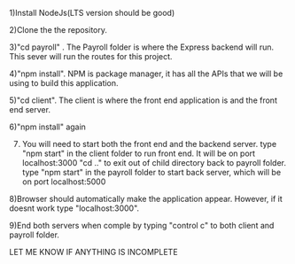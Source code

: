 1)Install NodeJs(LTS version should be good)

2)Clone the the repository. 

3)"cd payroll" . The Payroll folder is where the Express backend will run. This sever will run the 
  routes for this project. 

4)"npm install". NPM is package manager, it has all the APIs that we will be using to build this application. 

5)"cd client". The client is where the front end application is and the front end server. 

6)"npm install" again

7) You will need to start both the front end and the backend server. 
   type "npm start" in the client folder to run front end. It will be on port localhost:3000
   "cd .." to exit out of child directory back to payroll folder.
   type "npm start" in the payroll folder to start back server, which will be on port localhost:5000
  
8)Browser should automatically make the application appear. However, if it doesnt work type "localhost:3000".

9)End both servers when comple by typing "control c" to both client and payroll folder. 

LET ME KNOW IF ANYTHING IS INCOMPLETE

